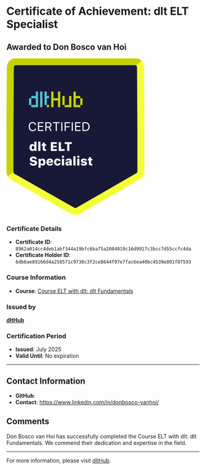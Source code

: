 
# Certificate of Achievement: dlt ELT Specialist

## Awarded to **Don Bosco van Hoi**

![Course Image](../badges/dlt_ELT_specialist.png)

### Certificate Details
- **Certificate ID**: `8962a014cc4deb1abf344a19bfc6ba75a2084019c16d9917c3bcc7d55ccfc4da`
- **Certificate Holder ID**: `6db6ae89166d4a258571c9730c3f2ce8644f97e7fac6ea40bc4539e801f87593`

### Course Information
- **Course**: [Course ELT with dlt: dlt Fundamentals](https://github.com/dlt-hub/dlthub-education/tree/main/courses/dlt_fundamentals_dec_2024)

### Issued by
[**dltHub**](https://dlthub.com/) 

### Certification Period
- **Issued**: July 2025
- **Valid Until**: No expiration

---

## Contact Information
- **GitHub**: 
- **Contact**: https://www.linkedin.com/in/donbosco-vanhoi/

## Comments
Don Bosco van Hoi has successfully completed the Course ELT with dlt: dlt Fundamentals. We commend their dedication and expertise in the field.

---

For more information, please visit [dltHub](https://dlthub.com/).
    